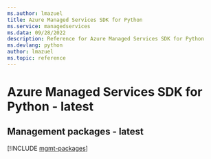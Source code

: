 ```yaml
---
ms.author: lmazuel
title: Azure Managed Services SDK for Python
ms.service: managedservices
ms.data: 09/28/2022
description: Reference for Azure Managed Services SDK for Python
ms.devlang: python
author: lmazuel
ms.topic: reference
---
```

# Azure Managed Services SDK for Python - latest

## Management packages - latest
[!INCLUDE [mgmt-packages](managed-services-mgmt-index.md)]